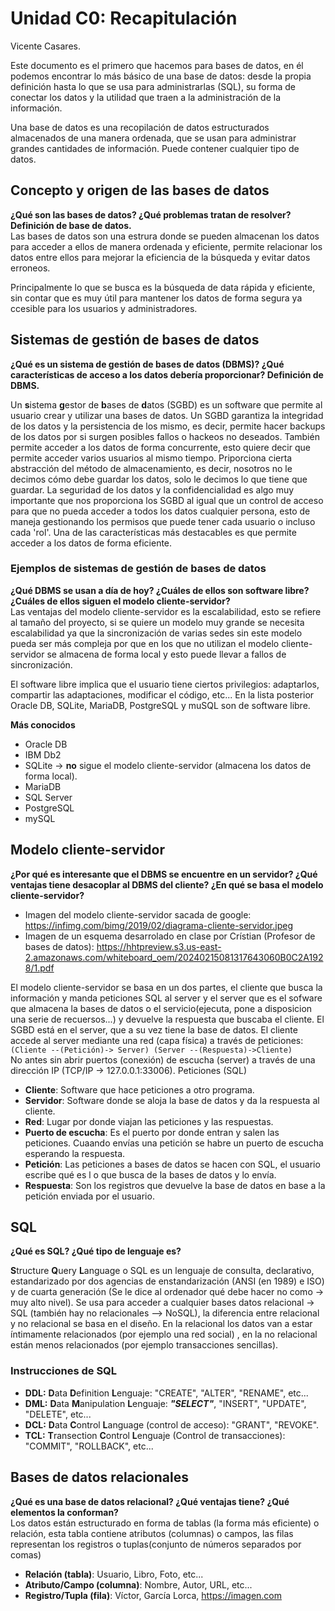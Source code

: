 # Unidad C0: Recapitulación

Vicente Casares.

Este documento es el primero que hacemos para bases de datos, en él podemos encontrar lo más básico de una base de datos: desde la propia definición hasta lo que se usa para administrarlas (SQL), su forma de conectar los datos y la utilidad que traen a la administración de la información.  

Una base de datos es una recopilación de datos estructurados almacenados de una manera ordenada, que se usan para administrar grandes cantidades de información. Puede contener cualquier tipo de datos.

## Concepto y origen de las bases de datos
**¿Qué son las bases de datos? ¿Qué problemas tratan de resolver? Definición de base de datos.**  
Las bases de datos son una estrura donde se pueden almacenan los datos para acceder a ellos de manera ordenada y eficiente, permite relacionar los datos entre ellos para mejorar la eficiencia de la búsqueda y evitar datos erroneos.  

Principalmente lo que se busca es la búsqueda de data rápida y eficiente, sin contar que es muy útil para mantener los datos de forma segura ya ccesible para los usuarios y administradores.

## Sistemas de gestión de bases de datos
**¿Qué es un sistema de gestión de bases de datos (DBMS)? ¿Qué características de acceso a los datos debería proporcionar? Definición de DBMS.**  

Un **s**istema **g**estor de **b**ases de **d**atos (SGBD) es un software que permite al usuario crear y utilizar una bases de datos. Un SGBD garantiza la integridad de los datos y la persistencia de los mismo, es decir, permite hacer backups de los datos por si surgen posibles fallos o hackeos no deseados. También permite acceder a los datos de forma concurrente, esto quiere decir que permite acceder varios usuarios al mismo tiempo. Priporciona cierta abstracción del método de almacenamiento, es decir, nosotros no le decimos cómo debe guardar los datos, solo le decimos lo que tiene que guardar. La seguridad de los datos y la confidencialidad es algo muy importante que nos proporciona los SGBD al igual que un control de acceso para que no pueda acceder a todos los datos cualquier persona, esto de maneja gestionando los permisos que puede tener cada usuario o incluso cada 'rol'. Una de las características más destacables es que permite acceder a los datos de forma eficiente.  

### Ejemplos de sistemas de gestión de bases de datos
**¿Qué DBMS se usan a día de hoy? ¿Cuáles de ellos son software libre? ¿Cuáles de ellos siguen el modelo cliente-servidor?**  
Las ventajas del modelo cliente-servidor es la escalabilidad, esto se refiere al tamaño del proyecto, si se quiere un modelo muy grande se necesita escalabilidad ya que la sincronización de varias sedes sin este modelo pueda ser más compleja por que en los que no utilizan el modelo cliente-servidor se almacena de forma local y esto puede llevar a fallos de sincronización.  

El software libre implica que el usuario tiene ciertos privilegios: adaptarlos, compartir las adaptaciones, modificar el código, etc... En la lista posterior Oracle DB, SQLite, MariaDB, PostgreSQL y muSQL son de  software libre.

**Más conocidos**
* Oracle DB
* IBM Db2
* SQLite -> **no** sigue el modelo cliente-servidor (almacena los datos de forma local).
* MariaDB
* SQL Server
* PostgreSQL
* mySQL

## Modelo cliente-servidor
**¿Por qué es interesante que el DBMS se encuentre en un servidor? ¿Qué ventajas tiene desacoplar al DBMS del cliente? ¿En qué se basa el modelo cliente-servidor?**  

- Imagen del modelo cliente-servidor sacada de google: https://infimg.com/bimg/2019/02/diagrama-cliente-servidor.jpeg  
- Imagen de un esquema desarrolado en clase por Crístian (Profesor de bases de datos): https://hhtpreview.s3.us-east-2.amazonaws.com/whiteboard_oem/20240215081317643060B0C2A1928/1.pdf

El modelo cliente-servidor se basa en un dos partes, el cliente que busca la información y manda peticiones SQL al server y el server que es el sofware que almacena la bases de datos o el servicio(ejecuta, pone a disposicion una serie de recuersos...) y devuelve la respuesta que buscaba el cliente. El SGBD está en el server, que a su vez tiene la base de datos. El cliente accede al server mediante una red (capa física) a través de peticiones:  
`(Cliente --(Petición)-> Server) (Server --(Respuesta)->Cliente)`  
No antes sin abrir puertos (conexión) de escucha (server) a través de una dirección IP (TCP/IP -> 127.0.0.1:33006). Peticiones (SQL)

* __Cliente__: Software que hace peticiones a otro programa.
* __Servidor__: Software donde se aloja la base de datos y da la respuesta al cliente.
* __Red__: Lugar por donde viajan las peticiones y las respuestas.
* __Puerto de escucha__: Es el puerto por donde entran y salen las peticiones. Cuaando envías una petición se habre un puerto de escucha esperando la respuesta.  
* __Petición__: Las peticiones a bases de datos se hacen con SQL, el usuario escribe qué es l o que busca de la bases de datos y lo envía.
* __Respuesta__: Son los registros que devuelve la base de datos en base a la petición enviada por el usuario.

## SQL
**¿Qué es SQL? ¿Qué tipo de lenguaje es?**  

**S**tructure **Q**uery **L**anguage o SQL es un lenguaje de consulta, declarativo, estandarizado por dos agencias de enstandarización (ANSI (en 1989) e ISO) y de cuarta generación (Se le dice al ordenador qué debe hacer no como -> muy alto nivel). Se usa para acceder a cualquier bases datos relacional -> SQL (también hay no relacionales --> NoSQL), la diferencia entre relacional y no relacional se basa en el diseño. En la relacional los datos van a estar íntimamente relacionados (por ejemplo una red social) , en la no relacional están menos relacionados (por ejemplo transacciones sencillas).

### Instrucciones de SQL

* __DDL:__ **D**ata **D**efinition **L**enguaje: "CREATE", "ALTER", "RENAME", etc...  
* __DML:__ **D**ata **M**anipulation **L**enguaje: ***"SELECT"***, "INSERT", "UPDATE", "DELETE", etc...  
* __DCL:__ **D**ata **C**ontrol **L**anguage (control de acceso): "GRANT", "REVOKE".  
* __TCL:__ **T**ransection **C**ontrol **L**enguaje (Control de transacciones): "COMMIT", "ROLLBACK", etc...  

## Bases de datos relacionales
**¿Qué es una base de datos relacional? ¿Qué ventajas tiene? ¿Qué elementos la conforman?**  
Los datos están estructurado en forma de tablas (la forma más eficiente) o relación, esta tabla contiene atributos (columnas) o campos, las filas representan los registros o tuplas(conjunto de números separados por comas)

* __Relación (tabla)__: Usuario, Libro, Foto, etc...
* __Atributo/Campo (columna)__: Nombre, Autor, URL, etc...
* __Registro/Tupla (fila)__: Víctor, García Lorca, https://imagen.com